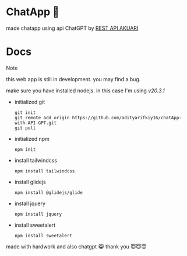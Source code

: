 # ChatApp :robot:
made chatapp using api ChatGPT by [REST API AKUARI](https://api.akuari.my.id/docs)

# Docs
> [!NOTE]
> this web app is still in development. you may find a bug.

make sure you have installed nodejs.
in this case I'm using *v20.3.1*

* initialized git
  ```
  git init
  git remote add origin https://github.com/adityarifkiy16/chatApp-with-API-GPT.git
  git pull
  ```

* initialized npm
  ```
  npm init
  ```
* install tailwindcss
  ```
  npm install tailwindcss
  ```
* install glidejs
  ```
  npm install @glidejs/glide
  ```
* install jquery
  ```
  npm install jquery
  ```
* install sweetalert
  ```
  npm install sweetalert
  ```
made with hardwork and also chatgpt :joy_cat:
thank you :innocent::innocent::innocent:

  
